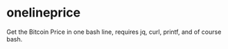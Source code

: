# onelineprice
Get the Bitcoin Price in one bash line, requires jq, curl, printf, and of course bash.
